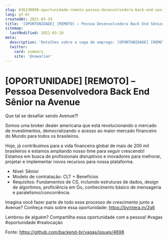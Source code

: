 ```yaml
---
slug: 836130098-oportunidade-remoto-pessoa-desenvolvedora-back-end-senior-na-avenue
lang: pt-br
createdAt: 2021-03-19
title: '[OPORTUNIDADE] [REMOTO] – Pessoa Desenvolvedora Back End Sênior na Avenue - Vaga de Emprego'
sitemap:
  lastModified: 2021-03-19
meta:
  description: 'Detalhes sobre a vaga de emprego: [OPORTUNIDADE] [REMOTO] – Pessoa Desenvolvedora Back End Sênior na Avenue'
  twitter:
    card: summary
    site: '@nawarian'
---
```


# [OPORTUNIDADE] [REMOTO] – Pessoa Desenvolvedora Back End Sênior na Avenue

Que tal se desafiar sendo Avenue?!

Somos uma broker dealer americana que está revolucionando o mercado de investimentos, democratizando o acesso ao maior mercado financeiro do Mundo para todos os brasileiros.

Hoje, já contribuímos para a vida financeira global de mais de 200 mil brasileiros e estamos ampliando nosso time para seguir crescendo! Estamos em busca de profissionais disruptivos e inovadores para melhorar, projetar e implementar novos recursos para nossa plataforma.

- Nível: Sênior
- Modelo de contratação: CLT + Benefícios
- Requisitos: Fundamentos de CS, incluindo estruturas de dados, design de algoritmos, proficiência em Go, conhecimento básico de mensageria e paralelismo/concorrência.

Imagina você fazer parte de todo esse processo de crescimento junto a Avenue? Conheça mais sobre essa oportunidade: https://byintera.in/2g6

Lembrou de alguém? Compartilha essa oportunidade com a pessoa! #vagas #oportunidade #realocação

Fonte: https://github.com/backend-br/vagas/issues/4698